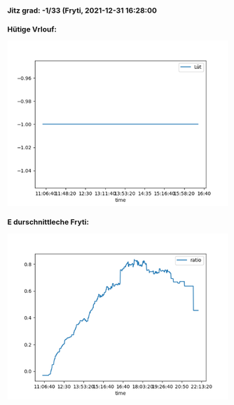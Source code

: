 ### Jitz grad: -1/33 (Fryti, 2021-12-31 16:28:00

### Hütige Vrlouf:
![Graph](Today.png)

### E durschnittleche Fryti:
![Graph](Fryti.png)